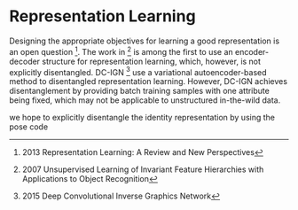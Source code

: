 # Representation Learning



Designing the appropriate objectives for learning a good representation is an open question [^1]. The work in [^2] is among the first to use an encoder-decoder structure for representation learning, which, however, is not explicitly disentangled. DC-IGN [^3] use a variational autoencoder-based method to disentangled representation learning. However, DC-IGN achieves disentanglement by providing batch training samples with one attribute being fixed, which may not be applicable to unstructured in-the-wild data. 



we hope to explicitly disentangle the identity representation by using the pose code









[^1]: 2013 Representation Learning: A Review and New Perspectives
[^2]: 2007 Unsupervised Learning of Invariant Feature Hierarchies with Applications to Object Recognition
[^3]: 2015 Deep Convolutional Inverse Graphics Network







